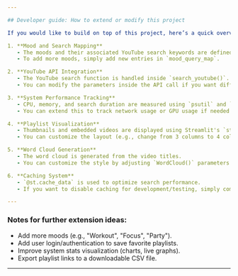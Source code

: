 ```yaml
---

## Developer guide: How to extend or modify this project

If you would like to build on top of this project, here’s a quick overview of the code structure:

1. **Mood and Search Mapping**
   - The moods and their associated YouTube search keywords are defined in the `mood_query_map` dictionary.
   - To add more moods, simply add new entries in `mood_query_map`.

2. **YouTube API Integration**
   - The YouTube search function is handled inside `search_youtube()`.
   - You can modify the parameters inside the API call if you want different kinds of videos (e.g., by region, date, etc.).

3. **System Performance Tracking**
   - CPU, memory, and search duration are measured using `psutil` and `time`.
   - You can extend this to track network usage or GPU usage if needed.

4. **Playlist Visualization**
   - Thumbnails and embedded videos are displayed using Streamlit's `st.image()` and `st.video()`.
   - You can customize the layout (e.g., change from 3 columns to 4 columns) by modifying the `st.columns(3)` call.

5. **Word Cloud Generation**
   - The word cloud is generated from the video titles.
   - You can customize the style by adjusting `WordCloud()` parameters (e.g., font size, background color, max words).

6. **Caching System**
   - `@st.cache_data` is used to optimize search performance.
   - If you want to disable caching for development/testing, simply comment out the `@st.cache_data` decorator.

---
```


### Notes for further extension ideas:

- Add more moods (e.g., "Workout", "Focus", "Party").
- Add user login/authentication to save favorite playlists.
- Improve system stats visualization (charts, live graphs).
- Export playlist links to a downloadable CSV file.

---
